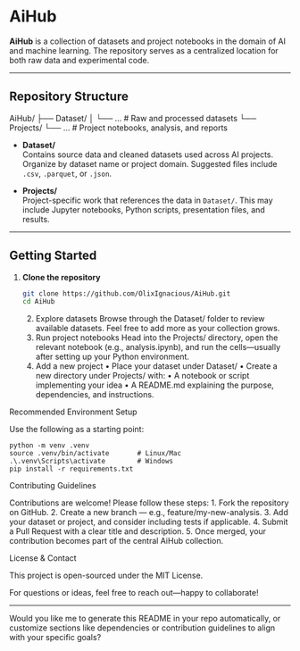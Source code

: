 # AiHub

**AiHub** is a collection of datasets and project notebooks in the domain of AI and machine learning. The repository serves as a centralized location for both raw data and experimental code.

---

## Repository Structure

AiHub/
├── Dataset/
│   └── …        # Raw and processed datasets
└── Projects/
└── …        # Project notebooks, analysis, and reports

- **Dataset/**  
  Contains source data and cleaned datasets used across AI projects. Organize by dataset name or project domain. Suggested files include `.csv`, `.parquet`, or `.json`.

- **Projects/**  
  Project-specific work that references the data in `Dataset/`. This may include Jupyter notebooks, Python scripts, presentation files, and results.

---

## Getting Started

1. **Clone the repository**
   ```bash
   git clone https://github.com/OlixIgnacious/AiHub.git
   cd AiHub
   ```
	2.	Explore datasets
Browse through the Dataset/ folder to review available datasets. Feel free to add more as your collection grows.
	3.	Run project notebooks
Head into the Projects/ directory, open the relevant notebook (e.g., analysis.ipynb), and run the cells—usually after setting up your Python environment.
	4.	Add a new project
	•	Place your dataset under Dataset/
	•	Create a new directory under Projects/ with:
	•	A notebook or script implementing your idea
	•	A README.md explaining the purpose, dependencies, and instructions.

Recommended Environment Setup

Use the following as a starting point:
```
python -m venv .venv
source .venv/bin/activate       # Linux/Mac
.\.venv\Scripts\activate        # Windows
pip install -r requirements.txt
```


Contributing Guidelines

Contributions are welcome! Please follow these steps:
	1.	Fork the repository on GitHub.
	2.	Create a new branch — e.g., feature/my-new-analysis.
	3.	Add your dataset or project, and consider including tests if applicable.
	4.	Submit a Pull Request with a clear title and description.
	5.	Once merged, your contribution becomes part of the central AiHub collection.

License & Contact

This project is open-sourced under the MIT License.

For questions or ideas, feel free to reach out—happy to collaborate!

---

Would you like me to generate this README in your repo automatically, or customize sections like dependencies or contribution guidelines to align with your specific goals?
